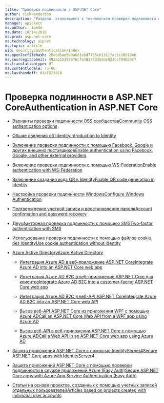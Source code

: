 ```yaml
---
title: "Проверка подлинности в ASP.NET Core"
author: rick-anderson
description: "Разделы, относящиеся к технологиям проверки подлинности ASP.NET Core."
manager: wpickett
ms.author: riande
ms.date: 10/14/2016
ms.prod: asp.net-core
ms.technology: aspnet
ms.topic: article
uid: security/authentication/index
ms.openlocfilehash: 20a6d5ae598a0d1e8d7735cb1311fac1c10513eb
ms.sourcegitcommit: 493a215355576cfa481773365de021bcf04bb9c7
ms.translationtype: HT
ms.contentlocale: ru-RU
ms.lasthandoff: 03/15/2018
---
```

# <a name="authentication-in-aspnet-core"></a><span data-ttu-id="ac457-103">Проверка подлинности в ASP.NET Core</span><span class="sxs-lookup"><span data-stu-id="ac457-103">Authentication in ASP.NET Core</span></span>

* [<span data-ttu-id="ac457-104">Варианты проверки подлинности OSS сообщества</span><span class="sxs-lookup"><span data-stu-id="ac457-104">Community OSS authentication options</span></span>](xref:security/authentication/community)

* [<span data-ttu-id="ac457-105">Общие сведения об Identity</span><span class="sxs-lookup"><span data-stu-id="ac457-105">Introduction to Identity</span></span>](xref:security/authentication/identity)

* [<span data-ttu-id="ac457-106">Включение проверки подлинности с помощью Facebook, Google и других внешних поставщиков</span><span class="sxs-lookup"><span data-stu-id="ac457-106">Enable authentication using Facebook, Google, and other external providers</span></span>](xref:security/authentication/social/index)

* [<span data-ttu-id="ac457-107">Включение проверки подлинности с помощью WS-Federation</span><span class="sxs-lookup"><span data-stu-id="ac457-107">Enable authentication with WS-Federation</span></span>](xref:security/authentication/ws-federation)

* [<span data-ttu-id="ac457-108">Включение создания кода QR в Identity</span><span class="sxs-lookup"><span data-stu-id="ac457-108">Enable QR code generation in Identity</span></span>](xref:security/authentication/identity-enable-qrcodes)

* [<span data-ttu-id="ac457-109">Настройка проверки подлинности Windows</span><span class="sxs-lookup"><span data-stu-id="ac457-109">Configure Windows Authentication</span></span>](xref:security/authentication/windowsauth)

* [<span data-ttu-id="ac457-110">Подтверждение учетной записи и восстановление пароля</span><span class="sxs-lookup"><span data-stu-id="ac457-110">Account confirmation and password recovery</span></span>](xref:security/authentication/accconfirm)

* [<span data-ttu-id="ac457-111">Двухфакторная проверка подлинности с помощью SMS</span><span class="sxs-lookup"><span data-stu-id="ac457-111">Two-factor authentication with SMS</span></span>](xref:security/authentication/2fa)

* [<span data-ttu-id="ac457-112">Использование проверки подлинности с помощью файлов cookie без Identity</span><span class="sxs-lookup"><span data-stu-id="ac457-112">Use cookie authentication without Identity</span></span>](xref:security/authentication/cookie)

* [<span data-ttu-id="ac457-113">Azure Active Directory</span><span class="sxs-lookup"><span data-stu-id="ac457-113">Azure Active Directory</span></span>](xref:security/authentication/azure-active-directory/index)

  * [<span data-ttu-id="ac457-114">Интеграция Azure AD в веб-приложение ASP.NET Core</span><span class="sxs-lookup"><span data-stu-id="ac457-114">Integrate Azure AD into an ASP.NET Core web app</span></span>](https://azure.microsoft.com/documentation/samples/active-directory-dotnet-webapp-openidconnect-aspnetcore/)

  * [<span data-ttu-id="ac457-115">Интеграция Azure AD B2C в веб-приложение ASP.NET Core для клиентов</span><span class="sxs-lookup"><span data-stu-id="ac457-115">Integrate Azure AD B2C into a customer-facing ASP.NET Core web app</span></span>](xref:security/authentication/azure-ad-b2c)

  * [<span data-ttu-id="ac457-116">Интеграция Azure AD B2C в веб-API ASP.NET Core</span><span class="sxs-lookup"><span data-stu-id="ac457-116">Integrate Azure AD B2C into an ASP.NET Core web API</span></span>](xref:security/authentication/azure-ad-b2c-webapi)

  * [<span data-ttu-id="ac457-117">Вызов веб-API ASP.NET Core из приложения WPF с помощью Azure AD</span><span class="sxs-lookup"><span data-stu-id="ac457-117">Call an ASP.NET Core Web API from a WPF app using Azure AD</span></span>](https://azure.microsoft.com/documentation/samples/active-directory-dotnet-native-aspnetcore/)

  * [<span data-ttu-id="ac457-118">Вызов веб-API в веб-приложении ASP.NET Core с помощью Azure AD</span><span class="sxs-lookup"><span data-stu-id="ac457-118">Call a Web API in an ASP.NET Core web app using Azure AD</span></span>](https://azure.microsoft.com/documentation/samples/active-directory-dotnet-webapp-webapi-openidconnect-aspnetcore/)

* [<span data-ttu-id="ac457-119">Защита приложений ASP.NET Core с помощью IdentityServer4</span><span class="sxs-lookup"><span data-stu-id="ac457-119">Secure ASP.NET Core apps with IdentityServer4</span></span>](http://docs.identityserver.io/en/release/)

* [<span data-ttu-id="ac457-120">Защита приложений ASP.NET Core с помощью проверки подлинности в службе приложений Azure (Easy Auth)</span><span class="sxs-lookup"><span data-stu-id="ac457-120">Secure ASP.NET Core apps with Azure App Service Authentication (Easy Auth)</span></span>](/azure/app-service/app-service-authentication-overview)

* [<span data-ttu-id="ac457-121">Статьи на основе проектов, созданных с помощью учетных записей отдельных пользователей</span><span class="sxs-lookup"><span data-stu-id="ac457-121">Articles based on projects created with individual user accounts</span></span>](xref:security/authentication/individual)
